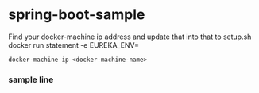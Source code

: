 # spring-boot-sample

Find your docker-machine ip address and update that into that to setup.sh docker run statement -e EUREKA_ENV=<ip address>
  
  ``docker-machine ip <docker-machine-name>``
### sample line   
